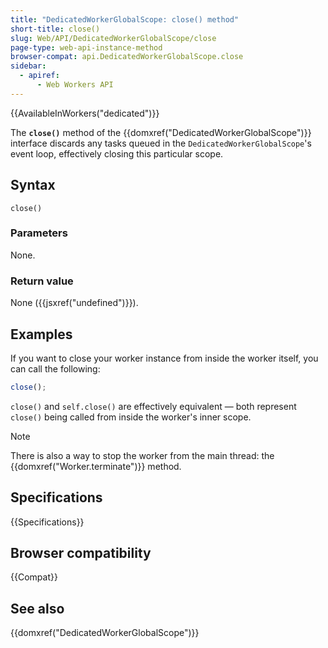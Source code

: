 ```yaml
---
title: "DedicatedWorkerGlobalScope: close() method"
short-title: close()
slug: Web/API/DedicatedWorkerGlobalScope/close
page-type: web-api-instance-method
browser-compat: api.DedicatedWorkerGlobalScope.close
sidebar:
  - apiref:
      - Web Workers API
---
```


{{AvailableInWorkers("dedicated")}}

The **`close()`** method of the {{domxref("DedicatedWorkerGlobalScope")}} interface discards any tasks queued in the `DedicatedWorkerGlobalScope`'s event loop, effectively closing this particular scope.

## Syntax

```js-nolint
close()
```

### Parameters

None.

### Return value

None ({{jsxref("undefined")}}).

## Examples

If you want to close your worker instance from inside the worker itself, you can call the following:

```js
close();
```

`close()` and `self.close()` are effectively equivalent — both represent `close()` being called from inside the worker's inner scope.

> [!NOTE]
> There is also a way to stop the worker from the main thread: the {{domxref("Worker.terminate")}} method.

## Specifications

{{Specifications}}

## Browser compatibility

{{Compat}}

## See also

{{domxref("DedicatedWorkerGlobalScope")}}
